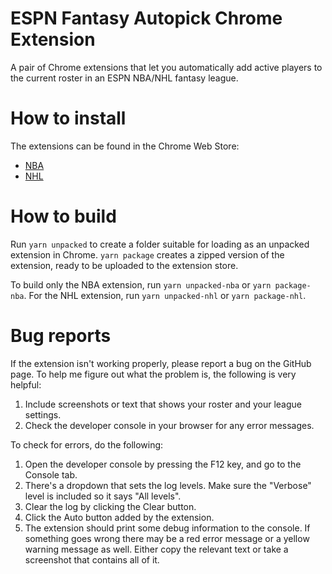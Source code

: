# ESPN Fantasy Autopick Chrome Extension
A pair of Chrome extensions that let you automatically add active players to the current roster in an ESPN NBA/NHL fantasy league.

# How to install
The extensions can be found in the Chrome Web Store:
- [NBA](https://chrome.google.com/webstore/detail/espn-nba-fantasy-team-aut/nmehekgchlioodlggejkfhiglajaonie)
- [NHL](https://chrome.google.com/webstore/detail/espn-nhl-fantasy-team-aut/nageaaodmancfbkhklidfjdhahghejle)

# How to build
Run `yarn unpacked` to create a folder suitable for loading as an unpacked extension in Chrome. `yarn package` creates a zipped version of the extension, ready to be uploaded to the extension store.

To build only the NBA extension, run `yarn unpacked-nba` or `yarn package-nba`. For the NHL extension, run `yarn unpacked-nhl` or `yarn package-nhl`.

# Bug reports
If the extension isn't working properly, please report a bug on the GitHub page. To help me figure out what the problem is, the following is very helpful:
1. Include screenshots or text that shows your roster and your league settings.
2. Check the developer console in your browser for any error messages.

To check for errors, do the following:
1. Open the developer console by pressing the F12 key, and go to the Console tab.
2. There's a dropdown that sets the log levels. Make sure the "Verbose" level is included so it says "All levels".
3. Clear the log by clicking the Clear button.
4. Click the Auto button added by the extension.
5. The extension should print some debug information to the console. If something goes wrong there may be a red error message or a yellow warning message as well. Either copy the relevant text or take a screenshot that contains all of it.
